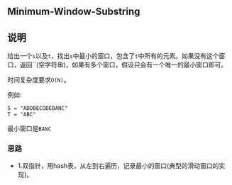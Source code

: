 ## Minimum-Window-Substring

## 说明
给出一个`s`以及`t`，找出`s`中最小的窗口，包含了`t`中所有的元素。如果没有这个窗口，返回``(空字符串)，如果有多个窗口，假设只会有一个唯一的最小窗口即可。

时间复杂度要求`O(N)`。

例如:

```
S = "ADOBECODEBANC"
T = "ABC"
```
最小窗口是`BANC`

### 思路

* 1.双指针，用hash表，从左到右遍历，记录最小的窗口(典型的滑动窗口的实现)。
